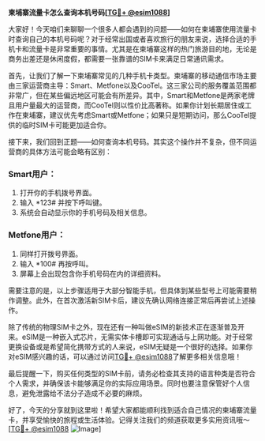 **柬埔寨流量卡怎么查询本机号码[[TG💪+ @esim1088](https://t.me/s/esim1088)]**

大家好！今天咱们来聊聊一个很多人都会遇到的问题——如何在柬埔寨使用流量卡时查询自己的本机号码呢？对于经常出国或者喜欢旅行的朋友来说，选择合适的手机卡和流量卡是非常重要的事情。尤其是在柬埔寨这样的热门旅游目的地，无论是商务出差还是休闲度假，都需要一张靠谱的SIM卡来满足日常通讯需求。

首先，让我们了解一下柬埔寨常见的几种手机卡类型。柬埔寨的移动通信市场主要由三家运营商主导：Smart、Metfone以及CooTel。这三家公司的服务覆盖范围都非常广，但在某些偏远地区可能会有所差异。其中，Smart和Metfone是两家老牌且用户量最大的运营商，而CooTel则以性价比高著称。如果你计划长期居住或工作在柬埔寨，建议优先考虑Smart或Metfone；如果只是短期访问，那么CooTel提供的临时SIM卡可能更加适合你。

接下来，我们回到正题——如何查询本机号码。其实这个操作并不复杂，但不同运营商的具体方法可能会略有区别：

### Smart用户：
1. 打开你的手机拨号界面。
2. 输入 *123# 并按下呼叫键。
3. 系统会自动显示你的手机号码及相关信息。

### Metfone用户：
1. 同样打开拨号界面。
2. 输入 *100# 再按呼叫。
3. 屏幕上会出现包含你手机号码在内的详细资料。

需要注意的是，以上步骤适用于大部分智能手机，但具体到某些型号上可能需要稍作调整。此外，在首次激活新SIM卡后，建议先确认网络连接正常后再尝试上述操作。

除了传统的物理SIM卡之外，现在还有一种叫做eSIM的新技术正在逐渐普及开来。eSIM是一种嵌入式芯片，无需实体卡槽即可实现通话与上网功能。对于经常更换设备或是希望简化携带方式的人来说，eSIM无疑是一个很好的选择。如果你对eSIM感兴趣的话，可以通过访问[TG💪+ @esim1088](https://t.me/s/esim1088)了解更多相关信息哦！

最后提醒一下，购买任何类型的SIM卡前，请务必检查其支持的语言种类是否符合个人需求，并确保该卡能够满足你的实际应用场景。同时也要注意保管好个人信息，避免泄露给不法分子造成不必要的麻烦。

好了，今天的分享就到这里啦！希望大家都能顺利找到适合自己情况的柬埔寨流量卡，并享受愉快的旅程或生活体验。记得关注我们的频道获取更多实用资讯哦～ [[TG💪+ @esim1088](https://t.me/s/esim1088) ![Image](https://i.postimg.cc/4NQfJmqS/Snipaste-2025-05-13-00-14-12.png)]